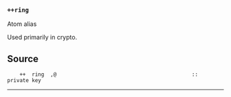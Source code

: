 ### `++ring`

Atom alias

Used primarily in crypto.

Source
------

        ++  ring  ,@                                            ::  private key



***

